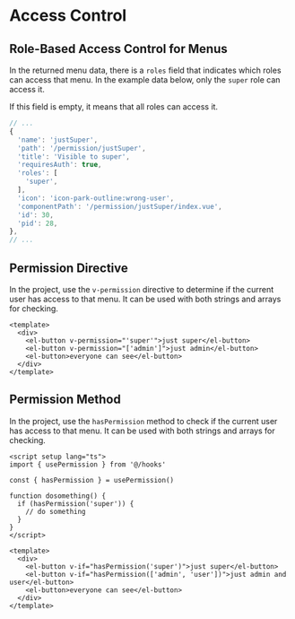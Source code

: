 # Access Control

## Role-Based Access Control for Menus

In the returned menu data, there is a `roles` field that indicates which roles can access that menu. In the example data below, only the `super` role can access it.

If this field is empty, it means that all roles can access it.

```js
// ...
{
  'name': 'justSuper',
  'path': '/permission/justSuper',
  'title': 'Visible to super',
  'requiresAuth': true,
  'roles': [
    'super',
  ],
  'icon': 'icon-park-outline:wrong-user',
  'componentPath': '/permission/justSuper/index.vue',
  'id': 30,
  'pid': 28,
},
// ...
```

## Permission Directive

In the project, use the `v-permission` directive to determine if the current user has access to that menu. It can be used with both strings and arrays for checking.

```vue
<template>
  <div>
    <el-button v-permission="'super'">just super</el-button>
    <el-button v-permission="['admin']">just admin</el-button>
    <el-button>everyone can see</el-button>
  </div>
</template>
```

## Permission Method

In the project, use the `hasPermission` method to check if the current user has access to that menu. It can be used with both strings and arrays for checking.

```vue
<script setup lang="ts">
import { usePermission } from '@/hooks'

const { hasPermission } = usePermission()

function dosomething() {
  if (hasPermission('super')) {
    // do something
  }
}
</script>

<template>
  <div>
    <el-button v-if="hasPermission('super')">just super</el-button>
    <el-button v-if="hasPermission(['admin', 'user'])">just admin and user</el-button>
    <el-button>everyone can see</el-button>
  </div>
</template>
```
